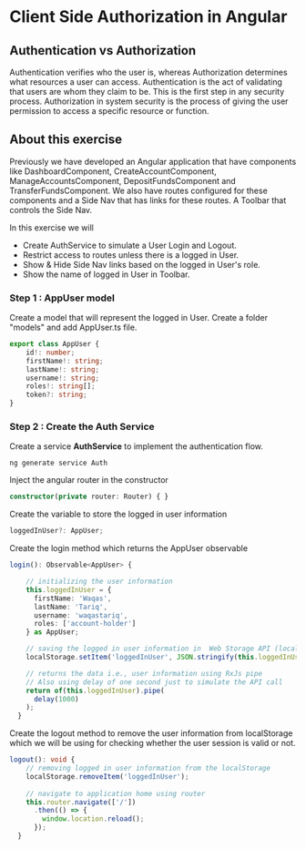 # Client Side Authorization in Angular

## Authentication vs Authorization
Authentication verifies who the user is, whereas Authorization determines what resources a user can access. Authentication is the act of validating that users are whom they claim to be. This is the first step in any security process. Authorization in system security is the process of giving the user permission to access a specific resource or function.

## About this exercise

Previously we have developed an Angular application that have components like DashboardComponent, CreateAccountComponent, ManageAccountsComponent, DepositFundsComponent and TransferFundsComponent. 
We also have routes configured for these components and a Side Nav that has links for these routes. A Toolbar that controls the Side Nav.

In this exercise we will

- Create AuthService to simulate a User Login and Logout.
- Restrict access to routes unless there is a logged in User.
- Show & Hide Side Nav links based on the logged in User's role.
- Show the name of logged in User in Toolbar.

### Step 1 : AppUser model

Create a model that will represent the logged in User. Create a folder "models" and add AppUser.ts file.

```typescript
export class AppUser {
    id!: number;
    firstName!: string;
    lastName!: string;
    username!: string;
    roles!: string[];
    token?: string;
}
```

### Step 2 : Create the Auth Service

Create a service **AuthService** to implement the authentication flow.

```
ng generate service Auth
```

Inject the angular router in the constructor

```typescript
constructor(private router: Router) { }
```

Create the variable to store the logged in user information
```typescript
loggedInUser?: AppUser;
```

Create the login method which returns the AppUser observable

```typescript
login(): Observable<AppUser> {

    // initializing the user information
    this.loggedInUser = {
      firstName: 'Waqas',
      lastName: 'Tariq',
      username: 'waqastariq',
      roles: ['account-holder']
    } as AppUser;

    // saving the logged in user information in  Web Storage API (localStorage)
    localStorage.setItem('loggedInUser', JSON.stringify(this.loggedInUser));

    // returns the data i.e., user information using RxJs pipe
    // Also using delay of one second just to simulate the API call
    return of(this.loggedInUser).pipe(
      delay(1000)
    );
  }
```

Create the logout method to remove the user information from localStorage which we will be using for checking whether the user session is valid or not.

```typescript
logout(): void {
    // removing logged in user information from the localStorage
    localStorage.removeItem('loggedInUser');
    
    // navigate to application home using router
    this.router.navigate(['/'])
      .then(() => {
        window.location.reload();
      });
  }
```



